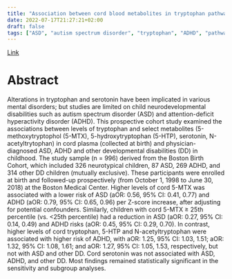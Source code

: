 ```yaml
---
title: "Association between cord blood metabolites in tryptophan pathway and childhood risk of autism spectrum disorder and attention-deficit hyperactivity disorder"
date: 2022-07-17T21:27:21+02:00
draft: false
tags: ["ASD", "autism spectrum disorder", "tryptophan", "ADHD", "pathway", "metabolites"]
---
```


[Link](https://pubmed.ncbi.nlm.nih.gov/35810183/)

# Abstract

Alterations in tryptophan and serotonin have been implicated in various mental disorders; but studies are limited on child neurodevelopmental disabilities such as autism spectrum disorder (ASD) and attention-deficit hyperactivity disorder (ADHD). This prospective cohort study examined the associations between levels of tryptophan and select metabolites (5-methoxytryptophol (5-MTX), 5-hydroxytryptophan (5-HTP), serotonin, N-acetyltrytophan) in cord plasma (collected at birth) and physician-diagnosed ASD, ADHD and other developmental disabilities (DD) in childhood. The study sample (n = 996) derived from the Boston Birth Cohort, which included 326 neurotypical children, 87 ASD, 269 ADHD, and 314 other DD children (mutually exclusive). These participants were enrolled at birth and followed-up prospectively (from October 1, 1998 to June 30, 2018) at the Boston Medical Center. Higher levels of cord 5-MTX was associated with a lower risk of ASD (aOR: 0.56, 95% CI: 0.41, 0.77) and ADHD (aOR: 0.79, 95% CI: 0.65, 0.96) per Z-score increase, after adjusting for potential confounders. Similarly, children with cord 5-MTX ≥ 25th percentile (vs. <25th percentile) had a reduction in ASD (aOR: 0.27, 95% CI: 0.14, 0.49) and ADHD risks (aOR: 0.45, 95% CI: 0.29, 0.70). In contrast, higher levels of cord tryptophan, 5-HTP and N-acetyltryptophan were associated with higher risk of ADHD, with aOR: 1.25, 95% CI: 1.03, 1.51; aOR: 1.32, 95% CI: 1.08, 1.61; and aOR: 1.27, 95% CI: 1.05, 1.53, respectively, but not with ASD and other DD. Cord serotonin was not associated with ASD, ADHD, and other DD. Most findings remained statistically significant in the sensitivity and subgroup analyses. 